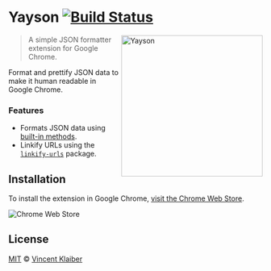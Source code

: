 # Yayson [![Build Status](https://badgen.net/travis/vinkla/yayson/master)](https://travis-ci.com/vinkla/yayson)

<img src="https://user-images.githubusercontent.com/499192/49397331-80c00880-f73b-11e8-9894-c7998d15c407.gif" align="right" alt="Yayson" width="280">

> A simple JSON formatter extension for Google Chrome.

Format and prettify JSON data to make it human readable in Google Chrome.

### Features

- Formats JSON data using [built-in methods](https://developer.mozilla.org/en-US/docs/Web/JavaScript/Reference/Global_Objects/JSON#Methods).
- Linkify URLs using the [`linkify-urls`](https://github.com/sindresorhus/linkify-urls#readme) package.

## Installation

To install the extension in Google Chrome, [visit the Chrome Web Store]().

![Chrome Web Store](https://badgen.net/chrome-web-store/v/icglamneckmpaleiddbpbfmmjahlkcgj)

## License

[MIT](LICENSE) © [Vincent Klaiber](https://vinkla.com)
